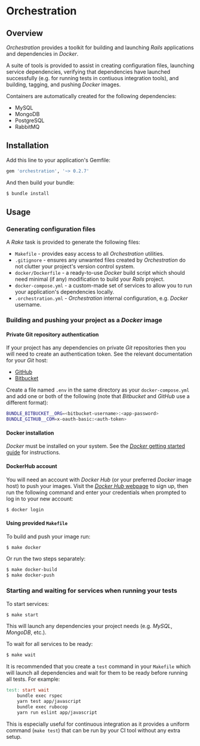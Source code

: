 # Orchestration

## Overview

_Orchestration_ provides a toolkit for building and launching _Rails_ applications and dependencies in _Docker_.

A suite of tools is provided to assist in creating configuration files, launching service dependencies, verifying that dependencies have launched successfully (e.g. for running tests in contiuous integration tools), and building, tagging, and pushing _Docker_ images.

Containers are automatically created for the following dependencies:

* MySQL
* MongoDB
* PostgreSQL
* RabbitMQ

## Installation

Add this line to your application's Gemfile:

```ruby
gem 'orchestration', '~> 0.2.7'
```

And then build your bundle:
``` bash
$ bundle install
```

## Usage

### Generating configuration files

A _Rake_ task is provided to generate the following files:

* `Makefile` - provides easy access to all _Orchestration_ utilities.
* `.gitignore` - ensures any unwanted files created by _Orchestration_ do not clutter your project's version control system.
* `docker/Dockerfile` - a ready-to-use _Docker_ build script which should need minimal (if any) modification to build your _Rails_ project.
* `docker-compose.yml` - a custom-made set of services to allow you to run your application's dependencies locally.
* `.orchestration.yml` - _Orchestration_ internal configuration, e.g. _Docker_ username.

### Building and pushing your project as a _Docker_ image

#### Private Git repository authentication

If your project has any dependencies on private  _Git_ repositories then you will need to create an authentication token. See the relevant documentation for your _Git_ host:

* [GitHub](https://help.github.com/articles/creating-a-personal-access-token-for-the-command-line/)
* [Bitbucket](https://confluence.atlassian.com/bitbucket/app-passwords-828781300.html)

Create a file named `.env` in the same directory as your `docker-compose.yml` and add one or both of the following (note that _Bitbucket_ and _GitHub_ use a different format):

```bash
BUNDLE_BITBUCKET__ORG=<bitbucket-username>:<app-password>
BUNDLE_GITHUB__COM=x-oauth-basic:<auth-token>
```

#### Docker installation
_Docker_ must be installed on your system. See the [_Docker_ getting started guide](https://www.docker.com/get-started) for instructions.

#### DockerHub account

You will need an account with _Docker Hub_ (or your preferred _Docker_ image host) to push your images. Visit the [_Docker Hub_ webpage](https://hub.docker.com/) to sign up, then run the following command and enter your credentials when prompted to log in to your new account:
```bash
$ docker login
```

#### Using provided `Makefile`

To build and push your image run:
```bash
$ make docker
```

Or run the two steps separately:
```bash
$ make docker-build
$ make docker-push
```

### Starting and waiting for services when running your tests

To start services:

```bash
$ make start
```

This will launch any dependencies your project needs (e.g. _MySQL_, _MongoDB_, etc.).

To wait for all services to be ready:
```bash
$ make wait
```

It is recommended that you create a `test` command in your `Makefile` which will launch all dependencies and wait for them to be ready before running all tests. For example:

```Makefile
test: start wait
	bundle exec rspec
	yarn test app/javascript
	bundle exec rubocop
	yarn run eslint app/javascript
```

This is especially useful for continuous integration as it provides a uniform command (`make test`) that can be run by your CI tool without any extra setup.
